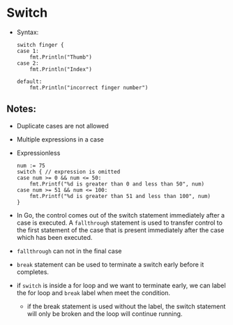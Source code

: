 # Switch

- Syntax:
    ```
    switch finger {
    case 1:
        fmt.Println("Thumb")
    case 2:
        fmt.Println("Index")
    
    default:
        fmt.Println("incorrect finger number")
    ```

## Notes:
- Duplicate cases are not allowed
- Multiple expressions in a case
- Expressionless
    ```
    num := 75
    switch { // expression is omitted
    case num >= 0 && num <= 50:
        fmt.Printf("%d is greater than 0 and less than 50", num)
    case num >= 51 && num <= 100:
        fmt.Printf("%d is greater than 51 and less than 100", num)
    }
    ```

- In Go, the control comes out of the switch statement immediately after a case is executed. A ```fallthrough``` statement is used to transfer control to the first statement of the case that is present immediately after the case which has been executed.

- ```fallthrough``` can not in the final case

- ```break``` statement can be used to terminate a switch early before it completes.

- if ```switch``` is inside a for loop and we want to terminate early, we can label the for loop and ```break``` label when meet the condition.
    - if the break statement is used without the label, the switch statement will only be broken and the loop will continue running.